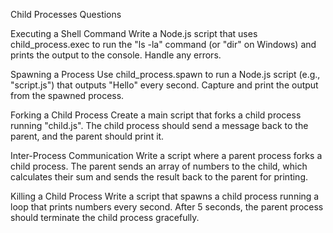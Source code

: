 Child Processes Questions





Executing a Shell Command
Write a Node.js script that uses child_process.exec to run the "ls -la" command (or "dir" on Windows) and prints the output to the console. Handle any errors.



Spawning a Process
Use child_process.spawn to run a Node.js script (e.g., "script.js") that outputs "Hello" every second. Capture and print the output from the spawned process.



Forking a Child Process
Create a main script that forks a child process running "child.js". The child process should send a message back to the parent, and the parent should print it.



Inter-Process Communication
Write a script where a parent process forks a child process. The parent sends an array of numbers to the child, which calculates their sum and sends the result back to the parent for printing.



Killing a Child Process
Write a script that spawns a child process running a loop that prints numbers every second. After 5 seconds, the parent process should terminate the child process gracefully.